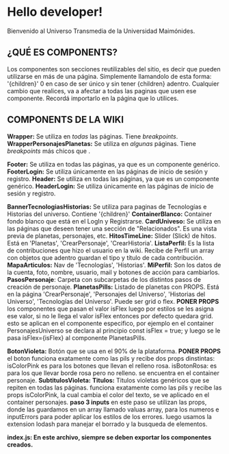 # Hello developer!
Bienvenido al Universo Transmedia de la Universidad Maimónides.

## ¿QUÉ ES COMPONENTS?
Los componentes son secciones reutilizables del sitio, es decir que pueden utilizarse en más de una página.
Simplemente llamandolo de esta forma: <Componente>'{children}'</Componente> 0 </Componente> en caso de ser único y sin tener {children} adentro.
Cualquier cambio que realices, va a afectar a todas las paginas que usen ese componente.
Recordá importarlo en la página que lo utilices.

## COMPONENTS DE LA WIKI

**Wrapper:** Se utiliza en *todas* las páginas. Tiene *breakpoints*.
**WrapperPersonajesPlanetas:** Se utiliza en *algunas* páginas. Tiene *breakpoints* más chicos que <Wrapper>.

**Footer:** Se utiliza en todas las páginas, ya que es un componente genérico.
**FooterLogin:** Se utiliza únicamente en las páginas de inicio de sesión y registro.
**Header:** Se utiliza en todas las páginas, ya que es un componente genérico.
**HeaderLogin:** Se utiliza únicamente en las páginas de inicio de sesión y registro.


**BannerTecnologiasHistorias:** Se utiliza para paginas de Tecnologías e Historias del universo. Contiene '{children}'
**ContainerBlanco:** Container fondo blanco que está en el LogIn y Registrarse.
**CardUniveso:** Se utiliza en las páginas que deseen tener una sección de "Relacionados". Es una vista previa de planetas, personajes, etc.
**HitosTimeLine:** Slider (Slick) de hitos. Está en 'Planetas', 'CrearPersonaje', 'CrearHistoria'.
**ListaPerfil:** Es la lista de contribuciones que hizo el usuario en la wiki. Recibe de Perfil un array con objetos que adentro guardan el tipo y título de cada contribución.
**MapaArticulos:** Nav de 'Tecnologías', 'Historias'.
**MiPerfil:** Son los datos de la cuenta, foto, nombre, usuario, mail y botones de acción para cambiarlos.
**PasosPersonaje**: Carpeta con subcarpetas de los distintos pasos de creación de personaje.
**PlanetasPills:** Listado de planetas con PROPS. Está en la página 'CrearPersonaje', 'Personajes del Universo', 'Historias del Universo', 'Tecnologías del
Universo'. Puede ser grid o flex. 
**PONER PROPS** los componentes que pasan el valor isFlex luego por estilos se les asigna ese valor, si no le llega el valor isFlex entonces por defecto quedara grid. esto se aplican en el componente especifico, por ejemplo en el container PersonajesUniverso se declara al principio   const isFlex = true;
y luego se le pasa isFlex={isFlex} al componente PlanetasPills.


**BotonVioleta:** Botón que se usa en el 90% de la plataforma. **PONER PROPS** el boton funciona exatamente como las pils y  recibe dos props dinstintas:
isColorPink es para los botones que llevan el relleno rosa.
isBotonRosa: es para los que llevar borde rosa pero no relleno.
se encuentra en el container personaje.
**SubtitulosVioleta:**
**Titulos:** Titulos violetas genéricos que se repiten en todas las páginas. funciona exatamente como las pils y  recibe las props isColorPink, la cual cambia el color del texto, se ve aplicado en el container personajes.
**paso 3 inputs** en este paso se utilizan las props, donde las guardamos en un array llamado valuas array, para los numeros e inputErrors para poder aplicar los estilos de los errores. luego usamos la extension lodash para manejar el borrado y la busqueda de elementos.

**index.js: En este archivo, siempre se deben exportar los componentes creados.**

